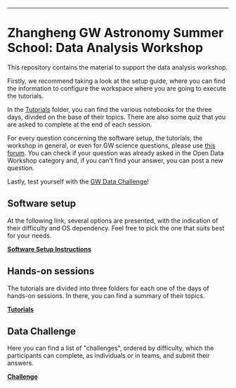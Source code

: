 ***

# Zhangheng GW Astronomy Summer School: Data Analysis Workshop

This repository contains the material to support the data analysis workshop.

Firstly, we recommend taking a look at the setup guide, where you can find the information to configure the workspace where you are going to execute the tutorials.

In the [Tutorials](./Tutorials/) folder, you can find the various notebooks for the three days, divided on the base of their topics. There are also some quiz that you are asked to complete at the end of each session.

For every question concerning the software setup, the tutorials, the workshop in general, or even for GW science questions, please use [this forum](https://ask.igwn.org/). You can check if your question was already asked in the Open Data Workshop category and, if you can't find your answer, you can post a new question.  

Lastly, test yourself with the [GW Data Challenge](./Challenge/)!

## Software setup

At the following link, several options are presented, with the indication of their difficulty and OS dependency. Feel free to pick the one that suits best for your needs.

**[Software Setup Instructions](./setup.md)**

## Hands-on sessions

The tutorials are divided into three folders for each one of the days of hands-on sessions. In there, you can find a summary of their topics. 

**[Tutorials](./Tutorials/)**


## Data Challenge

Here you can find a list of "challenges", ordered by difficulty, which the participants can complete, as individuals or in teams, and submit their answers. 

**[Challenge](./Challenge/)**
